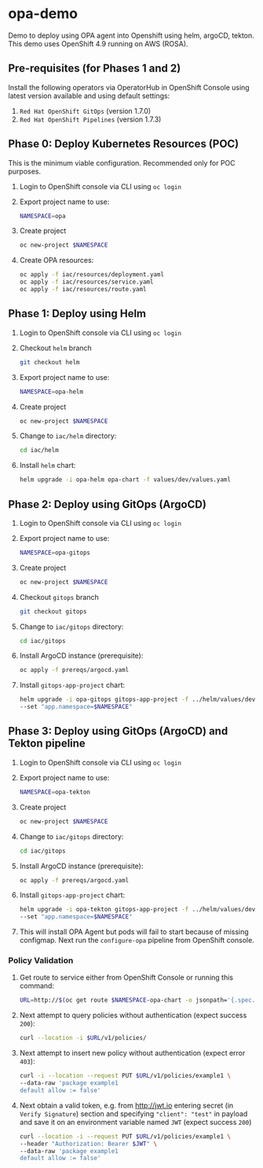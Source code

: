 # opa-demo
Demo to deploy using OPA agent into Openshift using helm, argoCD, tekton.
This demo uses OpenShift 4.9 running on AWS (ROSA).

## Pre-requisites (for Phases 1 and 2)
Install the following operators via OperatorHub in OpenShift Console using latest version available
and using default settings:
1. `Red Hat OpenShift GitOps` (version 1.7.0)
1. `Red Hat OpenShift Pipelines` (version 1.7.3)

## Phase 0: Deploy Kubernetes Resources (POC)

This is the minimum viable configuration. Recommended only for POC purposes.

1. Login to OpenShift console via CLI using `oc login`
1. Export project name to use:

    ```bash
    NAMESPACE=opa
    ```

1. Create project

    ```bash
    oc new-project $NAMESPACE
    ```

1. Create OPA resources:

    ```bash
    oc apply -f iac/resources/deployment.yaml
    oc apply -f iac/resources/service.yaml
    oc apply -f iac/resources/route.yaml
    ```
## Phase 1: Deploy using Helm

1. Login to OpenShift console via CLI using `oc login`
1. Checkout `helm` branch

    ```bash
    git checkout helm
    ```
1. Export project name to use:

    ```bash
    NAMESPACE=opa-helm
    ```

1. Create project

    ```bash
    oc new-project $NAMESPACE
    ```

1. Change to `iac/helm` directory:

    ```bash
    cd iac/helm
    ```

1. Install `helm` chart:

    ```bash
    helm upgrade -i opa-helm opa-chart -f values/dev/values.yaml
    ```
## Phase 2: Deploy using GitOps (ArgoCD)

1. Login to OpenShift console via CLI using `oc login`
1. Export project name to use:

    ```bash
    NAMESPACE=opa-gitops
    ```

1. Create project

    ```bash
    oc new-project $NAMESPACE
    ```

1. Checkout `gitops` branch

    ```bash
    git checkout gitops
    ```

1. Change to `iac/gitops` directory:

    ```bash
    cd iac/gitops
    ```

1. Install ArgoCD instance (prerequisite):

    ```bash
    oc apply -f prereqs/argocd.yaml
    ```

1. Install `gitops-app-project` chart:

    ```bash
    helm upgrade -i opa-gitops gitops-app-project -f ../helm/values/dev/values.yaml \
    --set "app.namespace=$NAMESPACE"
    ```

## Phase 3: Deploy using GitOps (ArgoCD) and Tekton pipeline

1. Login to OpenShift console via CLI using `oc login`
1. Export project name to use:

    ```bash
    NAMESPACE=opa-tekton
    ```

1. Create project

    ```bash
    oc new-project $NAMESPACE
    ```

1. Change to `iac/gitops` directory:

    ```bash
    cd iac/gitops
    ```

1. Install ArgoCD instance (prerequisite):

    ```bash
    oc apply -f prereqs/argocd.yaml
    ```

1. Install `gitops-app-project` chart:

    ```bash
    helm upgrade -i opa-tekton gitops-app-project -f ../helm/values/dev/values.yaml \
    --set "app.namespace=$NAMESPACE"
    ```

1. This will install OPA Agent but pods will fail to start because of missing configmap.
   Next run the `configure-opa` pipeline from OpenShift console.

### Policy Validation

1. Get route to service either from OpenShift Console or running this command:

     ```bash
     URL=http://$(oc get route $NAMESPACE-opa-chart -o jsonpath='{.spec.host}')
     ```

1. Next attempt to query policies without authentication (expect success `200`):

    ```bash
    curl --location -i $URL/v1/policies/
    ```

1. Next attempt to insert new policy without authentication (expect error `403`):

    ```bash
    curl -i --location --request PUT $URL/v1/policies/example1 \
    --data-raw 'package example1
    default allow := false'
    ```

1. Next obtain a valid token, e.g. from http://jwt.io entering secret 
   (in `Verify Signature`) section and specifying `"client": "test"` in 
   payload and save it on an environment variable named `JWT` (expect success `200`)

    ```bash
    curl --location -i --request PUT $URL/v1/policies/example1 \
    --header "Authorization: Bearer $JWT" \
    --data-raw 'package example1
    default allow := false'
    ```
